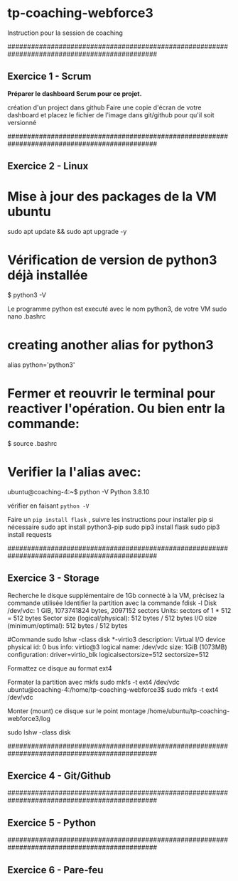 # tp-coaching-webforce3
Instruction pour la session de coaching

##############################################################################################

## Exercice 1  - Scrum 
**Préparer le dashboard Scrum pour ce projet.**

création d'un project dans github
Faire une copie d'écran de votre dashboard et placez le fichier de l'image 
dans git/github pour qu'il soit versionné 

##############################################################################################

## Exercice 2  - Linux 
# Mise à jour des packages de la VM ubuntu  
sudo apt update && sudo apt upgrade -y

# Vérification de version de python3 déjà installée 
$ python3 -V

Le programme python est executé avec le nom python3, de votre VM 
sudo nano .bashrc

# creating another alias for python3
alias python='python3' 
# Fermer et reouvrir le terminal pour reactiver l'opération. Ou bien entr la commande:
$ source .bashrc 

# Verifier la l'alias avec:
ubuntu@coaching-4:~$ python -V
Python 3.8.10



vérifier en faisant  ```python -V```


Faire un ```pip install flask``` , suivre les instructions pour installer pip si nécessaire
sudo apt install python3-pip
sudo pip3 install flask
sudo pip3 install requests

##############################################################################################

## Exercice 3  - Storage 

Recherche le disque supplémentaire de 1Gb connecté à la VM, précisez la commande utilisée
Identifier la partition avec la commande 
fdisk -l
Disk /dev/vdc: 1 GiB, 1073741824 bytes, 2097152 sectors
Units: sectors of 1 * 512 = 512 bytes
Sector size (logical/physical): 512 bytes / 512 bytes
I/O size (minimum/optimal): 512 bytes / 512 bytes

#Commande sudo lshw -class disk
  *-virtio3
       description: Virtual I/O device
       physical id: 0
       bus info: virtio@3
       logical name: /dev/vdc
       size: 1GiB (1073MB)
       configuration: driver=virtio_blk logicalsectorsize=512 sectorsize=512

Formattez ce disque au format ext4  

Formater la partition avec mkfs
sudo mkfs -t ext4 /dev/vdc
ubuntu@coaching-4:/home/tp-coaching-webforce3$ sudo mkfs -t ext4 /dev/vdc


Monter (mount) ce disque sur le point montage /home/ubuntu/tp-coaching-webforce3/log

sudo lshw -class disk

##############################################################################################
## Exercice 4  - Git/Github 

##############################################################################################

## Exercice 5  - Python

##############################################################################################

## Exercice 6  - Pare-feu 
